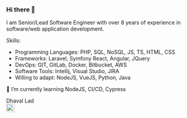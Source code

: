 ### Hi there 👋


I am Senior/Lead Software Engineer with over 8 years of experience in software/web application development.

Skills:
- Programming Languages: PHP, SQL, NoSQL, JS, TS, HTML, CSS
- Frameworks: Laravel, Symfony React, Angular, JQuery
- DevOps: GIT, GitLab, Docker, Bitbucket, AWS
- Software Tools: Intellij, Visual Studio, JIRA
- Willing to adapt: NodeJS, VueJS, Python, Java


🌱 I’m currently learning NodeJS, CI/CD, Cypress


Dhaval Lad <br/>
<a href="https://linkedin.com/in/dhaval-lad-81a7b5120">
  <img align="left" alt="Dhaval Lad - LinkedIn" width="22px" src="https://cdn.jsdelivr.net/npm/simple-icons@v3/icons/linkedin.svg"/>
</a>



